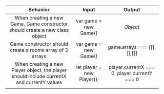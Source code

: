 |Behavior|Input|Output|
|:-:|:-:|:-:|
|When creating a new Game, Game constructor should create a new class object|var game = new Game()|_Object_|
|Game constructor should create a rooms array of 3 arrays|var game = new Game()|game.arrays === [[],[],[]]|
|When creating a new Player object, the player should include currentX and currentY values|let player = new Player();|player.currentX === 0, player.currentY === 0|
||||